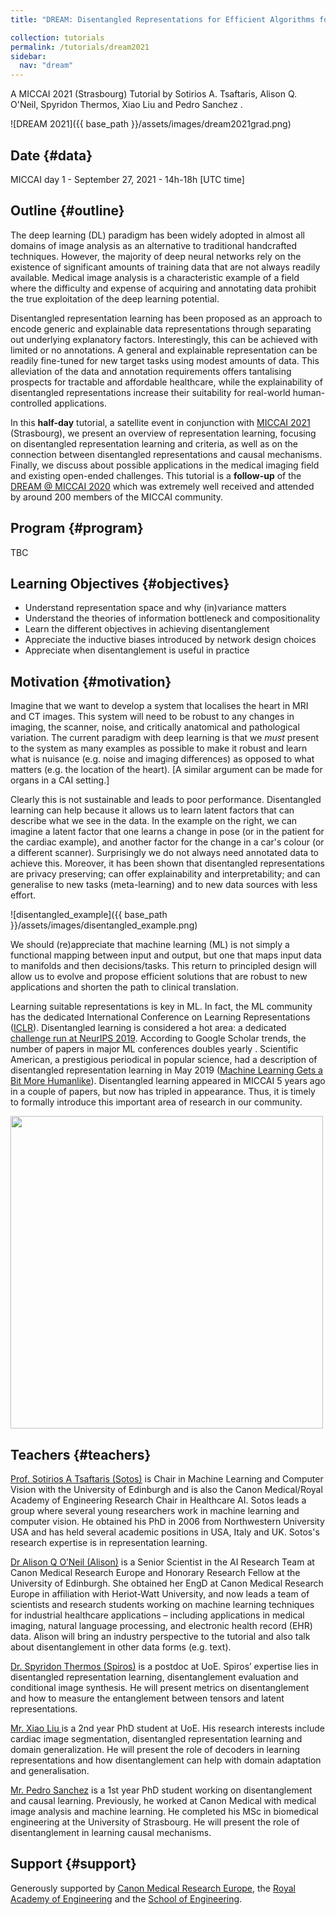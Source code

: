 ```yaml
---
title: "DREAM: Disentangled Representations for Efficient Algorithms for Medical data"

collection: tutorials
permalink: /tutorials/dream2021
sidebar:
  nav: "dream"
---
```


A MICCAI 2021 (Strasbourg) Tutorial by Sotirios A. Tsaftaris, Alison Q. O'Neil, Spyridon Thermos, Xiao Liu and Pedro Sanchez .

![DREAM 2021]({{ base_path }}/assets/images/dream2021grad.png)

## Date {#data}

MICCAI day 1 - September 27, 2021 - 14h-18h [UTC time]

## Outline {#outline}

The deep learning (DL) paradigm has been widely adopted in almost all domains of image analysis as an alternative to traditional handcrafted techniques. However, the majority of deep neural networks rely on the existence of significant amounts of training data that are not always readily available. Medical image analysis is a characteristic example of a field where the difficulty and expense of acquiring and annotating data prohibit the true exploitation of the deep learning potential.

Disentangled representation learning has been proposed as an approach to encode generic and explainable data representations through separating out underlying explanatory factors. Interestingly, this can be achieved with limited or no annotations. A general and explainable representation can be readily fine-tuned for new target tasks using modest amounts of data. This alleviation of the data and annotation requirements offers tantalising prospects for tractable and affordable healthcare, while the explainability of disentangled representations increase their suitability for real-world human-controlled applications. 

In this **half-day** tutorial, a satellite event in conjunction with [MICCAI
2021](https://miccai2021.org/) (Strasbourg), we present an overview of representation learning, focusing on disentangled representation learning and criteria, as well as on the connection between disentangled representations and causal mechanisms. Finally, we discuss about possible applications in the medical imaging field and existing open-ended challenges. This tutorial is a **follow-up** of the [DREAM @ MICCAI 2020](/tutorials/dream2020) which was extremely well received and attended by around 200 members of the MICCAI community.

## Program {#program}


TBC

<!---
**Virtual Format**: On the MICCAI platform we have uploaded several videos that
cover the material of the tutorial. Please send us your questions before the
session via email or via the platform. On the day of the tutorial, we will be
offering an abridged version of the pre-recorded video material currently
available on the platform LIVE to further develop audience interaction and
ensure that everyone in the audience is on a `level' playing field. We will
divide the tutorial in sessions, keep each session short, and have live Q&A
immediately after each session. These presentations do not replace the videos
available already but offer a shorter summary. If you have seen the videos
already and have emailed us questions before or submitted questions in the
platform chat and we did not reply we will aim to reply to them live here during
the Q&A. If we run out of time, please do reach out to us offline!

All times are UTC (for BST (current UK time), add +1). 


The schedule is
visible below. 

--Part 1: 30mins
* Representation learning 
* Compositionality theory
* Invariance and covariance and the information bottleneck principle

--Part 2: 1hr
* Disentangled learning 
* VAE and GANs and disentangling variants
* Content-style disentanglement 

--Coffee break (20mins)

--Part 3: 1hr
* Metrics for disentanglement 
* From disentangled representations to causal mechanisms

--Part 4: 1hr
* Applications of disentanglement in medical imaging, computer vision and healthcare
* The hierarchical and compositional structure of medical data for disentanglement
* Open challenges and Q&A 
-->




## Learning Objectives {#objectives}
* Understand representation space and why (in)variance matters
* Understand the theories of information bottleneck and compositionality
* Learn the different objectives in achieving disentanglement
* Appreciate the inductive biases introduced by network design choices
* Appreciate when disentanglement is useful in practice


## Motivation {#motivation}
Imagine that we want to develop a system that localises the heart in MRI and CT
images. This system will need to be robust to any changes in imaging, the
scanner, noise, and critically anatomical and pathological variation. The
current paradigm with deep learning is that we *must* present to the system as
many examples as possible to make it robust and learn what is nuisance (e.g.
noise and imaging differences) as opposed to what matters (e.g. the location of
the heart). [A similar argument can be made for organs in a CAI setting.]

Clearly this is not sustainable and leads to poor performance.
Disentangled learning can help because it allows us to learn latent factors that
can describe what we see in the data. In the example on the right, we can
imagine a latent factor that one learns a change in pose (or in the patient for
the cardiac example), and another factor for the change in a car's colour (or a
different scanner). Surprisingly we do not always need annotated data to achieve
this. Moreover, it has been shown that disentangled representations are privacy
preserving; can offer explainability and interpretability; and can generalise to
new tasks (meta-learning) and to new data sources with less effort.

![disentangled_example]({{ base_path }}/assets/images/disentangled_example.png)

We should (re)appreciate that machine learning (ML) is not simply a functional
mapping between input and output, but one that maps input data to manifolds and
then decisions/tasks. This return to principled design will allow us to evolve
and propose efficient solutions that are robust to new applications and shorten
the path to clinical translation.

Learning suitable representations is key in ML. In fact, the ML community has
the dedicated International Conference on Learning Representations
([ICLR](https://iclr.cc/)). Disentangled learning is considered a hot area: a
dedicated [challenge run at NeurIPS
2019](https://www.aicrowd.com/challenges/neurips-2019-disentanglement-challenge).
According to Google Scholar trends, the number of papers in major ML conferences
doubles yearly . Scientific American, a prestigious periodical in popular
science, had a description of disentangled representation learning in May 2019
([Machine Learning Gets a Bit More
Humanlike](https://www.scientificamerican.com/article/machine-learning-gets-a-bit-more-humanlike/)).
Disentangled learning appeared in MICCAI 5 years ago in a couple of papers, but
now has tripled in appearance. Thus, it is timely to formally introduce this
important area of research in our community.

<img style="float: center;" width="500" src="{{ base_path }}/assets/images/scholar_trend.png">

## Teachers {#teachers}

[Prof. Sotirios A Tsaftaris (Sotos)](/team/tsaftaris)  is Chair in Machine Learning and Computer
Vision with the University of Edinburgh and is also the Canon Medical/Royal
Academy of Engineering Research Chair in Healthcare AI. Sotos leads a group
where several young researchers work in machine learning and computer vision. He
obtained his PhD in 2006 from Northwestern University USA and has held several
academic positions in USA, Italy and UK. Sotos's research expertise is in
representation learning. 

[Dr Alison Q O’Neil (Alison)](/team/oneil) is a Senior Scientist in the AI Research Team at
Canon Medical Research Europe and Honorary Research Fellow at the University of
Edinburgh. She obtained her EngD at Canon Medical Research Europe in affiliation
with Heriot-Watt University, and now leads a team of scientists and research
students working on machine learning techniques for industrial healthcare
applications – including applications in medical imaging, natural language
processing, and electronic health record (EHR) data. Alison will bring an
industry perspective to the tutorial and also talk about disentanglement in
other data forms (e.g. text).

[Dr. Spyridon Thermos (Spiros)](/team/thermos) is a postdoc at UoE. Spiros’ expertise lies in disentangled representation learning, disentanglement evaluation and conditional image synthesis. He will present metrics on disentanglement and how to measure the entanglement between tensors and latent representations. 

[Mr. Xiao Liu ](/team/liu)is a 2nd year PhD student at UoE. His research interests include cardiac image segmentation, disentangled representation learning and domain generalization. He will present the role of decoders in learning representations and how disentanglement can help with domain adaptation and generalisation.

[Mr. Pedro Sanchez](/team/sanchez) is a 1st year PhD student working on disentanglement and causal learning. Previously, he worked at Canon Medical with medical image analysis and machine learning. He completed his MSc in biomedical engineering at the University of Strasbourg. He will present the role of disentanglement in learning causal mechanisms. 


<!---
## Materials {#materials}
See [MICCAI
platform](https://miccai2020.pathable.co/meetings/virtual/k5n3YF5e7MAFioduk).
-->

## Support {#support}
Generously supported by [Canon Medical Research
Europe](https://research.eu.medical.canon/), the [Royal Academy of
Engineering](https://www.raeng.org.uk/) and the
[School of Engineering](https://www.eng.ed.ac.uk/).  
